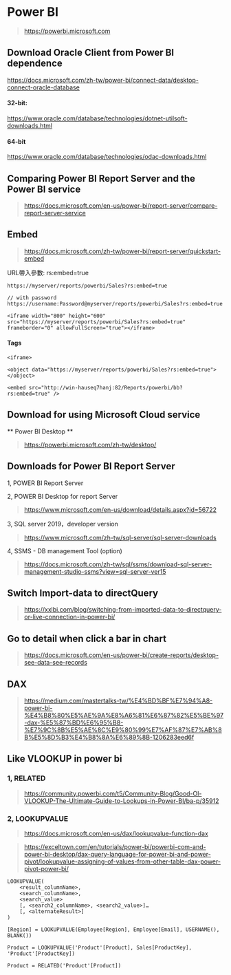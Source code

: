 # Power BI
> https://powerbi.microsoft.com

## Download Oracle Client from Power BI dependence
https://docs.microsoft.com/zh-tw/power-bi/connect-data/desktop-connect-oracle-database

#### 32-bit:
https://www.oracle.com/database/technologies/dotnet-utilsoft-downloads.html

#### 64-bit
https://www.oracle.com/database/technologies/odac-downloads.html



## Comparing Power BI Report Server and the Power BI service
> https://docs.microsoft.com/en-us/power-bi/report-server/compare-report-server-service

## Embed
> https://docs.microsoft.com/zh-tw/power-bi/report-server/quickstart-embed

URL帶入參數: rs:embed=true
```
https://myserver/reports/powerbi/Sales?rs:embed=true

// with password
https://username:Password@myserver/reports/powerbi/Sales?rs:embed=true

<iframe width="800" height="600" src="https://myserver/reports/powerbi/Sales?rs:embed=true" frameborder="0" allowFullScreen="true"></iframe>
```

#### Tags
```
<iframe>

<object data="https://myserver/reports/powerbi/Sales?rs:embed=true"></object>

<embed src="http://win-hauseq7hanj:82/Reports/powerbi/bb?rs:embed=true" />

```


## Download for using Microsoft Cloud service
** Power BI Desktop **
> https://powerbi.microsoft.com/zh-tw/desktop/

## Downloads for Power BI Report Server
1, POWER BI Report Server

2, POWER BI Desktop for report Server
> https://www.microsoft.com/en-us/download/details.aspx?id=56722

3, SQL server 2019，developer version
> https://www.microsoft.com/zh-tw/sql-server/sql-server-downloads

4, SSMS - DB management Tool (option)
> https://docs.microsoft.com/zh-tw/sql/ssms/download-sql-server-management-studio-ssms?view=sql-server-ver15


## Switch Import-data to directQuery
> https://xxlbi.com/blog/switching-from-imported-data-to-directquery-or-live-connection-in-power-bi/

## Go to detail when click a bar in chart
> https://docs.microsoft.com/en-us/power-bi/create-reports/desktop-see-data-see-records

## DAX
> https://medium.com/mastertalks-tw/%E4%BD%BF%E7%94%A8-power-bi-%E4%B8%80%E5%AE%9A%E8%A6%81%E6%87%82%E5%BE%97-dax-%E5%87%BD%E6%95%B8-%E7%9C%8B%E5%AE%8C%E9%80%99%E7%AF%87%E7%AB%8B%E5%8D%B3%E4%B8%8A%E6%89%8B-1206283eed6f


## Like VLOOKUP in power bi
### 1, RELATED
> https://community.powerbi.com/t5/Community-Blog/Good-Ol-VLOOKUP-The-Ultimate-Guide-to-Lookups-in-Power-BI/ba-p/35912

### 2, LOOKUPVALUE
> https://docs.microsoft.com/en-us/dax/lookupvalue-function-dax

> https://exceltown.com/en/tutorials/power-bi/powerbi-com-and-power-bi-desktop/dax-query-language-for-power-bi-and-power-pivot/lookupvalue-assigning-of-values-from-other-table-dax-power-pivot-power-bi/

```
LOOKUPVALUE(
    <result_columnName>,
    <search_columnName>,
    <search_value>
    [, <search2_columnName>, <search2_value>]…
    [, <alternateResult>]
)
```

```
[Region] = LOOKUPVALUE(Employee[Region], Employee[Email], USERNAME(), BLANK())

Product = LOOKUPVALUE('Product'[Product], Sales[ProductKey], 'Product'[ProductKey])

Product = RELATED('Product'[Product])
```














